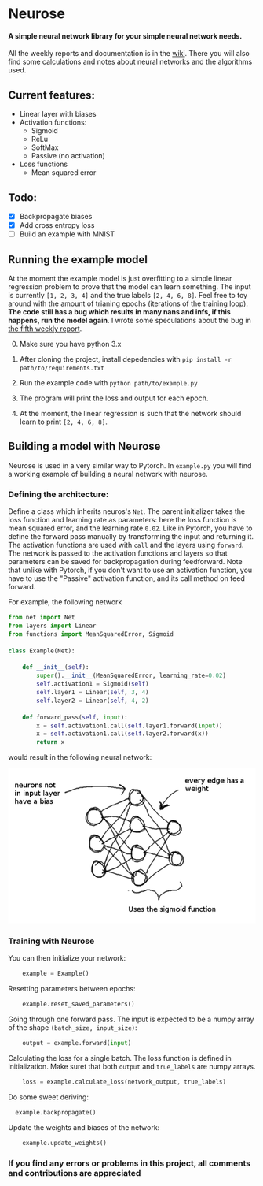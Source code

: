 # Neurose
#### A simple neural network library for your simple neural network needs.

All the weekly reports and documentation is in the [wiki](https://github.com/irenenikk/neurose/wiki). There you will also find some calculations and notes about neural networks and the algorithms used.

## Current features:
- Linear layer with biases
- Activation functions:
  - Sigmoid
  - ReLu
  - SoftMax
  - Passive (no activation)
- Loss functions
  - Mean squared error


## Todo:

- [x] Backpropagate biases
- [x] Add cross entropy loss
- [ ] Build an example with MNIST

## Running the example model

At the moment the example model is just overfitting to a simple linear regression problem to prove that the model can learn something. The input is currently `[1, 2, 3, 4]` and the true labels `[2, 4, 6, 8]`. Feel free to toy around with the amount of trianing epochs (iterations of the training loop). **The code still has a bug which results in many nans and infs, if this happens, run the model again**. I wrote some speculations about the bug in [the fifth weekly report](https://github.com/irenenikk/neurose/wiki/Weekly-report-5).

0. Make sure you have python 3.x

1. After cloning the project, install depedencies with `pip install -r path/to/requirements.txt`

2. Run the example code with `python path/to/example.py`

3. The program will print the loss and output for each epoch.

4. At the moment, the linear regression is such that the network should learn to print `[2, 4, 6, 8]`.

## Building a model with Neurose

Neurose is used in a very similar way to Pytorch. In `example.py` you will find a working example of building a neural network with neurose.

### Defining the architecture:

Define a class which inherits neuros's `Net`. The parent initializer takes the loss function and learning rate as parameters: here the loss function is mean squared error, and the learning rate `0.02`. Like in Pytorch, you have to define the forward pass manually by transforming the input and returning it. The activation functions are used with `call` and the layers using `forward`. The network is passed to the activation functions and layers so that parameters can be saved for backpropagation during feedforward. Note that unlike with Pytorch, if you don't want to use an activation function, you have to use the "Passive" activation function, and its call method on feed forward.

For example, the following network

```python
from net import Net
from layers import Linear
from functions import MeanSquaredError, Sigmoid

class Example(Net):

    def __init__(self):
        super().__init__(MeanSquaredError, learning_rate=0.02)
        self.activation1 = Sigmoid(self)
        self.layer1 = Linear(self, 3, 4)
        self.layer2 = Linear(self, 4, 2)

    def forward_pass(self, input):
        x = self.activation1.call(self.layer1.forward(input))
        x = self.activation1.call(self.layer2.forward(x))
        return x
```

would result in the following neural network:

![neural network example](docs/pics/neural_network.png)

### Training with Neurose

You can then initialize your network:

```python
    example = Example()
```

Resetting parameters between epochs:

```python
    example.reset_saved_parameters()
```

Going through one forward pass. The input is expected to be a numpy array of the shape `(batch_size, input_size)`:

```python
    output = example.forward(input)
```

Calculating the loss for a single batch. The loss function is defined in initialization. Make suret that both `output` and `true_labels` are numpy arrays.

```python
    loss = example.calculate_loss(network_output, true_labels)
```

Do some sweet deriving:

```python
  example.backpropagate()
```

Update the weights and biases of the network:

```python
    example.update_weights()
```


### If you find any errors or problems in this project, all comments and contributions are appreciated
